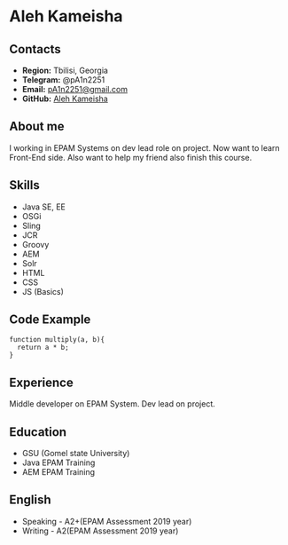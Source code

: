 # Aleh Kameisha
## Contacts 
* **Region:** Tbilisi, Georgia
* **Telegram:** @pA1n2251
* **Email:** pA1n2251@gmail.com
* **GitHub:** [Aleh Kameisha](https://github.com/pA1n2251)
## About me
I working in EPAM Systems on dev lead role on project. Now want to learn Front-End side. Also want to help my friend also finish this course.
## Skills
* Java SE, EE
* OSGi
* Sling
* JCR
* Groovy
* AEM
* Solr
* HTML
* CSS
* JS (Basics)
## Code Example
```
function multiply(a, b){
  return a * b;
}
```
## Experience
Middle developer on EPAM System. Dev lead on project.
## Education
* GSU (Gomel state University)
* Java EPAM Training
* AEM EPAM Training
## English
* Speaking - A2+(EPAM Assessment 2019 year)
* Writing - A2(EPAM Assessment 2019 year)